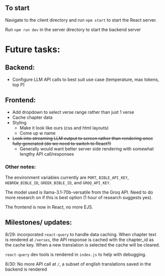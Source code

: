 ## To start
Navigate to the client directory and run `npm start` to start the React server.

Run `npm run dev` in the server directory to start the backend server

# Future tasks:
## Backend:
- Configure LLM API calls to best suit use case (temperature, max tokens, top P)

## Frontend:
- Add dropdown to select verse range rather than just 1 verse
- Cache chapter data
- Styling
  - Make it look like ours (css and html layouts)
  - Come up w name
- ~~Look into streaming LLM output to screen rather than rendering once fully generated (do we need to switch to React?)~~
  - Generally would want better server side rendering with somewhat lengthy API call/responses

### Other notes:
The environment variables currently are `PORT`, `BIBLE_API_KEY`, `HEBREW_BIBLE_ID`, `GREEK_BIBLE_ID`, and `GROQ_API_KEY`.

The model used is llama-3.1-70b-versatile from the Groq API. Need to do more research on if this is best option (1 hour of research suggests yes).

The frontend is now in React, no more EJS.

## Milestones/ updates:
8/29: incorporated `react-query` to handle data caching. When chapter text is rendered at `/verses`, the API response is cached with the chapter_id as the cache key. When a new translation is selected the cache will be cleared.

`react-query` dev tools is rendered in `index.js` to help with debugging.

8/30: No more API call at `/`, a subset of english translations saved in the backend is rendered
